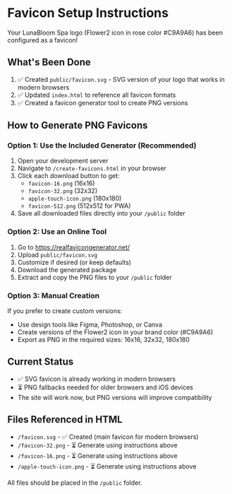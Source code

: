 # Favicon Setup Instructions

Your LunaBloom Spa logo (Flower2 icon in rose color #C9A9A6) has been configured as a favicon!

## What's Been Done

1. ✅ Created `public/favicon.svg` - SVG version of your logo that works in modern browsers
2. ✅ Updated `index.html` to reference all favicon formats
3. ✅ Created a favicon generator tool to create PNG versions

## How to Generate PNG Favicons

### Option 1: Use the Included Generator (Recommended)

1. Open your development server
2. Navigate to `/create-favicons.html` in your browser
3. Click each download button to get:
   - `favicon-16.png` (16x16)
   - `favicon-32.png` (32x32)
   - `apple-touch-icon.png` (180x180)
   - `favicon-512.png` (512x512 for PWA)
4. Save all downloaded files directly into your `/public` folder

### Option 2: Use an Online Tool

1. Go to https://realfavicongenerator.net/
2. Upload `public/favicon.svg`
3. Customize if desired (or keep defaults)
4. Download the generated package
5. Extract and copy the PNG files to your `/public` folder

### Option 3: Manual Creation

If you prefer to create custom versions:
- Use design tools like Figma, Photoshop, or Canva
- Create versions of the Flower2 icon in your brand color (#C9A9A6)
- Export as PNG in the required sizes: 16x16, 32x32, 180x180

## Current Status

- ✅ SVG favicon is already working in modern browsers
- ⏳ PNG fallbacks needed for older browsers and iOS devices
- The site will work now, but PNG versions will improve compatibility

## Files Referenced in HTML

- `/favicon.svg` - ✅ Created (main favicon for modern browsers)
- `/favicon-32.png` - ⏳ Generate using instructions above
- `/favicon-16.png` - ⏳ Generate using instructions above
- `/apple-touch-icon.png` - ⏳ Generate using instructions above

All files should be placed in the `/public` folder.

